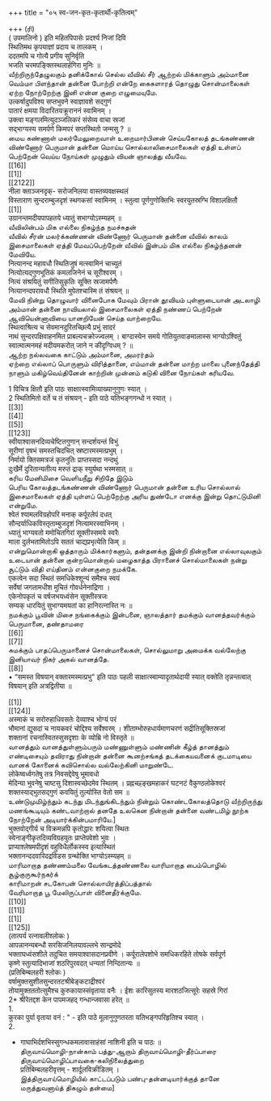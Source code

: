 +++
title = "०५ स्व-जन-कृत-कृतार्थी-कृतित्वम्"

+++
(ரி)   
( उपमालिनो ) इति महितपिपासेः प्रदर्श्य निजां दिवि   
स्थितिमथ कृपयाज्ञां प्रदाय च तालकम् ।   
ददतमपि च गोत्यै प्रगीय सुनिर्वृति   
भजति चरमपङ्क्तिस्थलार्हगिरा मुनिः ॥   
வீற்றிருந்தேழுலகும் தனிக்கோல் செல்ல வீவில் சீர் ஆற்றல் மிக்காளும் அம்மானை வெம்மா பிளந்தான் தன்னை போற்றி என்றே கைகளாரத் தொழுது சொன்மாலைகள் ஏற்ற நோற்றேற்கு இனி என்ன குறை எழுமையுமே.   
उत्कर्षादुपविश्य सप्तभुवने स्वाज्ञावशे सद्गुणं   
पातारं क्षमया विदारितयक्रूराननं स्वामिनम् ।   
उक्त्वा मङ्गलमित्युदञ्जलिकरं संसेव्य वाचा स्रजां   
सद्भाग्यस्य समर्पणे किमपरं सप्तस्थितो जन्मसु ? ॥   
மைய கண்ணாள் மலர்மேலுறைவாள் உறைமார்பினன் செய்யகோலத் தடங்கண்ணன் விண்ணோர் பெருமான் தன்னை மொய்ய சொல்லாலிசைமாலைகள் ஏத்தி உள்ளப் பெற்றேன் வெய்ய நோய்கள் முழுதும் வியன் ஞாலத்து வீயவே.   
[[16]]  
[[1]]  
[[2122]]  
नीला क्ताञ्जनदृक्- सरोजनिलया वास्तव्यवक्षस्थलं   
विस्ताराण सुन्दराम्बुजदृशं स्थगकसां स्वामिनम् । स्तुत्वा पूर्णगुणोक्तिभिः स्वरयुतस्रग्भि विशालक्षितौ   
[[1]]  
उग्रानन्तमदीयपापहतये ध्यातुं सभाग्योऽस्म्यहम् ॥   
வீவிலின்பம் மிக எல்லை நிகழ்ந்த நமச்சுதன்   
வீவில் சீரன் மலர்க்கண்ணன் விண்ணோர் பெருமான் தன்னை வீவில் காலம் இசைமாலைகள் ஏத்தி மேவப்பெற்றேன் வீவில் இன்பம் மிக எல்லை நிகழ்ந்தனன் மேவியே.   
नित्यानन्द महावधौ स्थितिजुषं मत्स्वामिनं चाच्युतं   
नित्योत्यद्गुणभूतिकं कमलजिनेनं च सूरीश्वरम् ।   
नित्यं संश्रयितुं सगीतिसुकृतिः सूक्ति स्रजामर्पणैः   
नित्यानन्दपरावधौ स्थिति मुपेतश्चास्मि तं संश्रयन् ॥   
மேவி நின்று தொழுவார் வினைபோக மேவும் பிரான் தூவியம் புள்ளுடையான் அடலாழி அம்மான் தன்னை நாவியலால் இசைமாலைகள் ஏத்தி நண்ணப் பெற்றேன் ஆவியென்னாவியை யானறியேன் செய்த வாற்றையே.   
स्थित्वाश्रित्य च सेवमानदुरितच्छित्यै प्रभुं सादरं   
नाथं सुन्दरपक्षिवाहनमित प्राबल्यचक्रोज्ज्वलम् । बाग्दास्येन समये गोतियुतवाङमालास्स भाग्योऽश्वितुं   
स्वात्मात्मनमहं मदीयमकरोत् जाने न कीदृग्विधम् ? ॥   
ஆற்ற நல்லவகை காட்டும் அம்மானை, அமரர்தம்   
ஏற்றை எல்லாப் பொருளும் விரித்தானை, எம்மான் தன்னை மாற்ற மாலை புனைந்தேத்தி நாளும் மகிழ்வெய்தினேன் காற்றின் முன்னம் கடுகி வினை நோய்கள் கரியவே.   

1 विचित्र क्षितौ इति पाठः साक्षात्स्वामिव्याख्यानुगुणः स्यात् ।   
2 स्थितिमितो वर्ते च तं संश्रयन् - इति पाठे यतिभङ्गगन्धो न स्यात् ।   
[[3]]  
[[4]]  
[[5]]  
[[123]]  
स्वीयाश्वासनदिव्यचेष्टितगुणान् सन्दर्शयन्तं विभुं   
सूरीणां वृषभं समस्तचिदचित् स्रष्टारमस्मत्प्रभुम् ।   
निर्मायो क्तिसमत्रजं कृतनुतिः प्राप्तस्सदा नन्दथुं   
दुःखैर्मे दुरितान्यतीत्य मरुतं द्राक् स्युर्यथा भस्मसात् ॥   
கரிய மேனிமிசை வெளியநீறு சிறிதே இடும்   
பெரிய கோலத்தடங்கண்ணன் விண்ணோர் பெருமான் தன்னை உரிய சொல்லால் இசைமாலைகள் ஏத்தி யுள்ளப் பெற்றேற்கு அரிய துண்டோ எனக்கு இன்று தொட்டுமினி என்றுமே.   
श्वेतं श्यामलविग्रहोपरि मनाक् कर्पूरलेपं दधत्   
सौन्दर्याधिकविस्तृताम्बुजदृशं नित्यामरस्वाभिनम् ।   
ध्यातुं भाग्यवतो ममोचितगिरां सूक्तीस्समये स्वरैः   
माला दुर्लभतामितोऽपि सततं चाद्यप्रभृत्येति किम् ॥   
என்றுமொன்றாகி ஒத்தாரும் மிக்கார்களும், தன்தனக்கு இன்றி நின்றானை எல்லாவுலகும் உடையான் தன்னை குன்றமொன்றால் மழைகாத்த பிரானைச் சொல்மாலைகள் நன்று சூட்டும் விதி எய்தினம் என்னகுறை நமக்கே.   
एकत्वेन सदा स्थितं समधिकेश्शून्यं समैश्च स्वयं   
सर्वेषां जगतामधीश मुचितं गोवर्धनेनाद्रिणा ।   
एकेनोपकृतं च वर्षजभयध्वंसेन सूक्तीस्त्रजः   
सम्यक् धारयितुं सुभाग्यमयतां का हानिरत्नास्ति नः ॥   
நமக்கும் பூவின் மிசை நங்கைக்கும் இன்பனை, ஞாலத்தார் தமக்கும் வானத்தவர்க்கும் பெருமானை, தண்தாமரை   
[[6]]  
[[7]]  
சுமக்கும் பாதப்பெருமானைச் சொன்மாலைகள், சொல்லுமாறு அமைக்க வல்லேற்கு இனியாவர் நிகர் அகல் வானத்தே.   
[[8]]  
• “समस्त विषयान् वक्तारमस्मत्प्रभु" इति पाठः पहली साक्षात्स्वाम्यादृतार्थदायी स्यात् वक्तेति तृन्नन्तत्वात् विषयान् इति अत्रद्वितीया ॥   

[[1]]  
[[124]]  
अस्माकं च सरोरुहाधिवसतेः देव्याश्च भोग्यं परं   
भौमानां द्युसदां च नायकवरं चोद्दिश्य सर्वेश्वरम् । शीताम्भोरुहधार्यमाणचरणं सद्रीतिसूक्तिस्रजां   
शक्तानां रचनास्वितस्सुसदृशाः के व्योम्रि नो विस्तृते ॥   
வானத்தும் வானத்துள்ளும்பரும் மண்ணுள்ளும் மண்ணின் கீழ்த் தானத்தும் எண்டிசையும் தவிராது நின்றான் தன்னை கூனற்சங்கத் தடக்கையவனைக் குடமாடியை வானக் கோனைக் கவிசொல்ல வல்லேற்கினி மாறுண்டே.   
लोकेष्वर्ध्वगतेषु तत्र निवसद्देवेषु भूमावधो   
मेदिन्या भुवनेषु चाष्टसु दिशास्वच्छेदमेव स्थितम् । प्रह्नच्छ्ङ्खमहाकरं घटनटं वैकुण्ठलोकेश्वरं   
शक्तस्याद्भुतसद्गुणं कवयितुं तुल्योस्ति वेतो सम ॥   
உண்டுமுமிழ்ந்தும் கடந்து மிடந்துங்கிடந்தும் நின்றும் கொண்டகோலத்தொடு வீற்றிருந்து மணங்கூடியும் கண்டவாற்றால் தனதே உலகென நின்றான் தன்னை வண்டமிழ் நூற்க நோற்றேன் அடியார்க்கின்பமாரியே.]   
भुक्तवोद्गीर्य च विक्रमन्नपि कृतोद्धारः शयित्वा स्थितः   
स्वेनाङ्गीकृतदिव्यविग्रहयुतः प्राप्तेपवेशो भुवः ।   
प्राप्याश्लेषमपीदृशं वहुविधैर्लोकस्स्व इत्यास्थितं   
भक्तानन्ददवारिदद्रविडस ग्रन्थोक्ति भाग्योऽस्म्यहम् ॥   
மாரிமாறாத தண்ணம்மலை வேங்கடத்தண்ணலை வாரிமாறாத பைம்பொழில் சூழ்குருகூர்நகர்க்   
காரிமாறன் சடகோபன் சொல்லாயிரத்திப்பத்தால்   
வேரிமாறாத பூ மேலிருப்பாள் வினைதீர்க்குமே.   
[[10]]  
[[11]]  
[[1]]  
[[125]]  
(तात्पर्य रत्नावलीश्लोकः )   
आपन्नानन्यबन्धौ सरसिजनिलयावल्लभे सान्द्रमोदे   
भक्ताघध्वंसशीले तदुचित समयाश्वासदानप्रवीणे । कर्पूरालेपशोभे समधिकरहिते तोषके सर्वपूर्ण   
कृष्णे स्तुत्यादिभाजां शठरिपुरवदत् धन्यतां निन्दितान्यः ॥   
(प्रतिबिम्बलहरी श्लोकः )   
वर्षामुक्तसुशीतसुन्दरतटश्रीबेङ्कटाद्रीश्वरं   
तोयामुक्तततोत्सुमैश्च कुरुकायास्संवृताया वनैः । ईशः कारिसुतस्य मारशठजित्सूरेः सहस्रे गिरां   
2* श्रीरेतद्दश केन पापमजहद् गन्धान्जवासा हरेत् ॥   
1.   
कुरका पुर्या वृताया वनं : " - इति पाठे मूलानुगुणतरता यतिभङ्गपरिहृतिश्च स्यात् ।   
2.   
* गाघाभिर्दशभिस्सुगन्धकमलावासाहंसां नाशिनी इति च पाठः ॥   
திருவாய்மொழி-நான்காம் பத்து-ஆறாம் திருவாய்மொழி-தீர்ப்பாரை   
திருவாய்மொழிப்பாவகை-கலிநிலைத்துறை   
प्रतिबिम्बलहरीवृत्तम् - शार्दूलविक्रीडितम् ।   
இத்திருவாய்மொழியில் காட்டப்படும் பண்பு-தன்னடியார்க்குத் தானே மருத்துவனாய்த் திகழும் தன்மை]   

